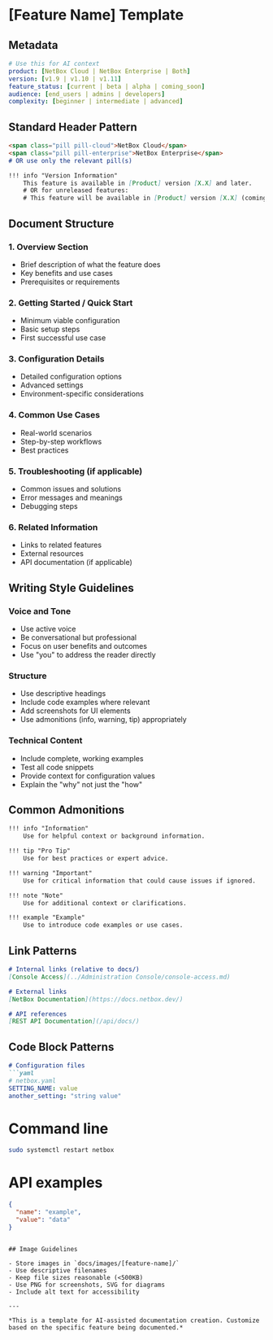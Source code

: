 # [Feature Name] Template

## Metadata
```yaml
# Use this for AI context
product: [NetBox Cloud | NetBox Enterprise | Both]
version: [v1.9 | v1.10 | v1.11]
feature_status: [current | beta | alpha | coming_soon]
audience: [end_users | admins | developers]
complexity: [beginner | intermediate | advanced]
```

## Standard Header Pattern
```markdown
<span class="pill pill-cloud">NetBox Cloud</span>
<span class="pill pill-enterprise">NetBox Enterprise</span>
# OR use only the relevant pill(s)

!!! info "Version Information"
    This feature is available in [Product] version [X.X] and later.
    # OR for unreleased features:
    # This feature will be available in [Product] version [X.X] (coming [timeframe]).
```

## Document Structure

### 1. Overview Section
- Brief description of what the feature does
- Key benefits and use cases
- Prerequisites or requirements

### 2. Getting Started / Quick Start
- Minimum viable configuration
- Basic setup steps
- First successful use case

### 3. Configuration Details
- Detailed configuration options
- Advanced settings
- Environment-specific considerations

### 4. Common Use Cases
- Real-world scenarios
- Step-by-step workflows
- Best practices

### 5. Troubleshooting (if applicable)
- Common issues and solutions
- Error messages and meanings
- Debugging steps

### 6. Related Information
- Links to related features
- External resources
- API documentation (if applicable)

## Writing Style Guidelines

### Voice and Tone
- Use active voice
- Be conversational but professional
- Focus on user benefits and outcomes
- Use "you" to address the reader directly

### Structure
- Use descriptive headings
- Include code examples where relevant
- Add screenshots for UI elements
- Use admonitions (info, warning, tip) appropriately

### Technical Content
- Include complete, working examples
- Test all code snippets
- Provide context for configuration values
- Explain the "why" not just the "how"

## Common Admonitions

```markdown
!!! info "Information"
    Use for helpful context or background information.

!!! tip "Pro Tip"
    Use for best practices or expert advice.

!!! warning "Important"
    Use for critical information that could cause issues if ignored.

!!! note "Note"
    Use for additional context or clarifications.

!!! example "Example"
    Use to introduce code examples or use cases.
```

## Link Patterns

```markdown
# Internal links (relative to docs/)
[Console Access](../Administration Console/console-access.md)

# External links
[NetBox Documentation](https://docs.netbox.dev/)

# API references
[REST API Documentation](/api/docs/)
```

## Code Block Patterns

```markdown
# Configuration files
```yaml
# netbox.yaml
SETTING_NAME: value
another_setting: "string value"
```

# Command line
```bash
sudo systemctl restart netbox
```

# API examples
```json
{
  "name": "example",
  "value": "data"
}
```
```

## Image Guidelines

- Store images in `docs/images/[feature-name]/`
- Use descriptive filenames
- Keep file sizes reasonable (<500KB)
- Use PNG for screenshots, SVG for diagrams
- Include alt text for accessibility

---

*This is a template for AI-assisted documentation creation. Customize based on the specific feature being documented.* 